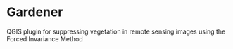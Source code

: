 # Gardener
QGIS plugin for suppressing vegetation in remote sensing images using the Forced Invariance Method

